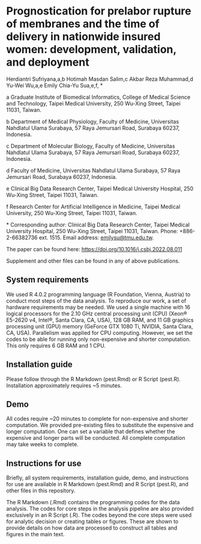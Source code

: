 # Prognostication for prelabor rupture of membranes and the time of delivery in nationwide insured women: development, validation, and deployment

Herdiantri Sufriyana,a,b Hotimah Masdan Salim,c Akbar Reza Muhammad,d Yu-Wei 
Wu,a,e Emily Chia-Yu Sua,e,f, *

a Graduate Institute of Biomedical Informatics, College of Medical Science and 
Technology, Taipei Medical University, 250 Wu-Xing Street, Taipei 11031, Taiwan.

b Department of Medical Physiology, Faculty of Medicine, Universitas Nahdlatul 
Ulama Surabaya, 57 Raya Jemursari Road, Surabaya 60237, Indonesia.

c Department of Molecular Biology, Faculty of Medicine, Universitas Nahdlatul 
Ulama Surabaya, 57 Raya Jemursari Road, Surabaya 60237, Indonesia.

d Faculty of Medicine, Universitas Nahdlatul Ulama Surabaya, 57 Raya Jemursari 
Road, Surabaya 60237, Indonesia.

e Clinical Big Data Research Center, Taipei Medical University Hospital, 250 
Wu-Xing Street, Taipei 11031, Taiwan.

f Research Center for Artificial Intelligence in Medicine, Taipei Medical 
University, 250 Wu-Xing Street, Taipei 11031, Taiwan.

\* Corresponding author: Clinical Big Data Research Center, Taipei Medical 
University Hospital, 250 Wu-Xing Street, Taipei 11031, Taiwan. Phone: 
+886-2-66382736 ext. 1515. Email address: emilysu@tmu.edu.tw.

The paper can be found here:
https://doi.org/10.1016/j.csbj.2022.08.011

Supplement and other files can be found in any of above publications.


## System requirements

We used R 4.0.2 programming language (R Foundation, Vienna, Austria) to conduct 
most steps of the data analysis. To reproduce our work, a set of hardware 
requirements may be needed. We used a single machine with 16 logical processors 
for the 2.10 GHz central processing unit (CPU) (Xeon® E5-2620 v4, Intel®, Santa 
Clara, CA, USA), 128 GB RAM, and 11 GB graphics processing unit (GPU) memory 
(GeForce GTX 1080 Ti, NVIDIA, Santa Clara, CA, USA). Parallelism was applied 
for CPU computing. However, we set the codes to be able for running only 
non-expensive and shorter computation. This only requires 6 GB RAM and 1 CPU.


## Installation guide

Please follow through the R Markdown (pest.Rmd) or R Script (pest.R). 
Installation approximately requires ~5 minutes.


## Demo

All codes require ~20 minutes to complete for non-expensive and shorter 
computation. We provided pre-existing files to substitute the expensive and 
longer computation. One can set a variable that defines whether the expensive 
and longer parts will be conducted. All complete computation may take weeks to 
complete.


## Instructions for use

Briefly, all system requirements, installation guide, demo, and instructions 
for use are available in R Markdown (pest.Rmd) and R Script (pest.R), and 
other files in this repository.

The R Markdown (.Rmd) contains the programming codes for the data analysis. The 
codes for core steps in the analysis pipeline are also provided exclusively in 
an R Script (.R). The codes beyond the core steps were used for analytic 
decision or creating tables or figures. These are shown to provide details on 
how data are processed to construct all tables and figures in the main text.
